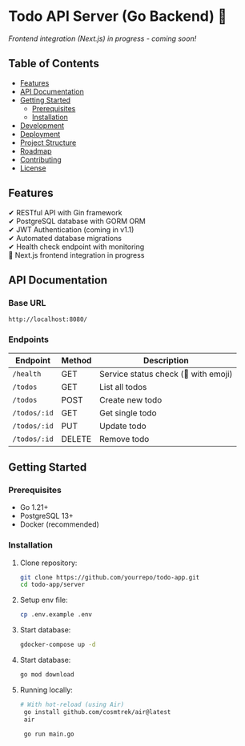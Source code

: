 # Todo API Server (Go Backend) 🚀

*Frontend integration (Next.js) in progress - coming soon!*

## Table of Contents
- [Features](#features)
- [API Documentation](#api-documentation)
- [Getting Started](#getting-started)
  - [Prerequisites](#prerequisites)
  - [Installation](#installation)
- [Development](#development)
- [Deployment](#deployment)
- [Project Structure](#project-structure)
- [Roadmap](#roadmap)
- [Contributing](#contributing)
- [License](#license)

## Features
✔ RESTful API with Gin framework  
✔ PostgreSQL database with GORM ORM  
✔ JWT Authentication (coming in v1.1)  
✔ Automated database migrations  
✔ Health check endpoint with monitoring  
🚧 Next.js frontend integration in progress  

## API Documentation

### Base URL
`http://localhost:8080/`

### Endpoints
| Endpoint         | Method | Description                          |
|------------------|--------|--------------------------------------|
| `/health`        | GET    | Service status check (🚀 with emoji) |
| `/todos`         | GET    | List all todos                       |
| `/todos`         | POST   | Create new todo                      |
| `/todos/:id`     | GET    | Get single todo                      |
| `/todos/:id`     | PUT    | Update todo                          |
| `/todos/:id`     | DELETE | Remove todo                          |

## Getting Started

### Prerequisites
- Go 1.21+
- PostgreSQL 13+
- Docker (recommended)

### Installation
1. Clone repository:
   ```bash
   git clone https://github.com/yourrepo/todo-app.git
   cd todo-app/server
2. Setup env file:
   ```bash
   cp .env.example .env
3. Start database:
   ```bash
   gdocker-compose up -d
4. Start database:
   ```bash
   go mod download
5. Running locally:
   ```bash
   # With hot-reload (using Air)
    go install github.com/cosmtrek/air@latest
    air

    go run main.go
